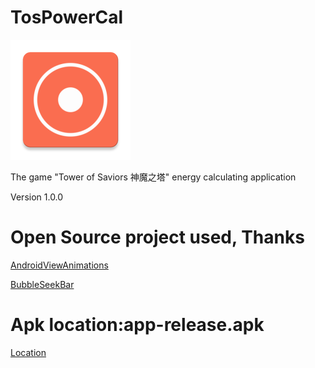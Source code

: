 # TosPowerCal
![](./app/src/main/res/mipmap-xxxhdpi/ic_launcher.png)

The game "Tower of Saviors 神魔之塔" energy calculating application

Version 1.0.0

# Open Source project used, Thanks
[AndroidViewAnimations](https://github.com/daimajia/AndroidViewAnimations)

[BubbleSeekBar](https://github.com/woxingxiao/BubbleSeekBar)

# Apk location:app-release.apk
[Location](./app/release/)
